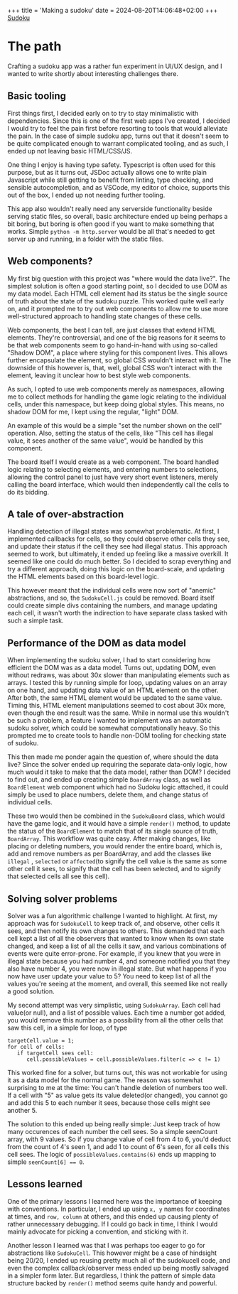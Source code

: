 +++
title = 'Making a sudoku'
date = 2024-08-20T14:06:48+02:00
+++
[Sudoku](/sudoku.html)
# The path

Crafting a sudoku app was a rather fun experiment in UI/UX design, and I wanted to write shortly about interesting challenges there.

## Basic tooling

First things first, I decided early on to try to stay minimalistic with dependencies. Since this is one of the first web apps I've created, I decided I would try to feel the pain first before resorting to tools that would alleviate the pain. In the case of simple sudoku app, turns out that it doesn't seem to be quite complicated enough to warrant complicated tooling, and as such, I ended up not leaving basic HTML/CSS/JS.

One thing I enjoy is having type safety. Typescript is often used for this purpose, but as it turns out, JSDoc actually allows one to write plain Javascript while still getting to benefit from linting, type checking, and sensible autocompletion, and as VSCode, my editor of choice, supports this out of the box, I ended up not needing further tooling.

This app also wouldn't really need any serverside functionality beside serving static files, so overall, basic architecture ended up being perhaps a bit boring, but boring is often good if you want to make something that works. Simple `python -m http.server` would be all that's needed to get server up and running, in a folder with the static files.

## Web components?

My first big question with this project was "where would the data live?". The simplest solution is often a good starting point, so I decided to use DOM as my data model. Each HTML cell element had its status be the single source of truth about the state of the sudoku puzzle. This worked quite well early on, and it prompted me to try out web components to allow me to use more well-structured approach to handling state changes of these cells.

Web components, the best I can tell, are just classes that extend HTML elements. They're controversial, and one of the big reasons for it seems to be that web components seem to go hand-in-hand with using so-called "Shadow DOM", a place where styling for this component lives. This allows further encapsulate the element, so global CSS wouldn't interact with it. The downside of this however is, that, well, global CSS won't interact with the element, leaving it unclear how to best style web components.

As such, I opted to use web components merely as namespaces, allowing me to collect methods for handling the game logic relating to the individual cells, under this namespace, but keep doing global styles. This means, no shadow DOM for me, I kept using the regular, "light" DOM.

An example of this would be a simple "set the number shown on the cell" operation. Also, setting the status of the cells, like "This cell has illegal value, it sees another of the same value", would be handled by this component.

The board itself I would create as a web component. The board handled logic relating to selecting elements, and entering numbers to selections, allowing the control panel to just have very short event listeners, merely calling the board interface, which would then independently call the cells to do its bidding.

## A tale of over-abstraction

Handling detection of illegal states was somewhat problematic. At first, I implemented callbacks for cells, so they could observe other cells they see, and update their status if the cell they see had illegal status. This approach seemed to work, but ultimately, it ended up feeling like a massive overkill. It seemed like one could do much better. So I decided to scrap everything and try a different approach, doing this logic on the board-scale, and updating the HTML elements based on this board-level logic.

This however meant that the individual cells were now sort of "anemic" abstractions, and so, the `SudokuCell.js` could be removed. Board itself could create simple divs containing the numbers, and manage updating each cell, it wasn't worth the indirection to have separate class tasked with such a simple task.

## Performance of the DOM as data model

When implementing the sudoku solver, I had to start considering how efficient the DOM was as a data model. Turns out, updating DOM, even without redraws, was about 30x slower than manipulating elements such as arrays. I tested this by running simple for loop, updating values on an array on one hand, and updating data value of an HTML element on the other. After both, the same HTML element would be updated to the same value. Timing this, HTML element manipulations seemed to cost about 30x more, even though the end result was the same. While in normal use this wouldn't be such a problem, a feature I wanted to implement was an automatic sudoku solver, which could be somewhat computationally heavy. So this prompted me to create tools to handle non-DOM tooling for checking state of sudoku.

This then made me ponder again the question of, where should the data live? Since the solver ended up requiring the separate data-only logic, how much would it take to make that the data model, rather than DOM? I decided to find out, and ended up creating simple `BoardArray` class, as well as `BoardElement` web component which had no Sudoku logic attached, it could simply be used to place numbers, delete them, and change status of individual cells.

These two would then be combined in the `SudokuBoard` class, which would have the game logic, and it would have a simple `render()` method, to update the status of the `BoardElement` to match that of its single source of truth, `BoardArray`. This workflow was quite easy. After making changes, like placing or deleting numbers, you would render the entire board, which is, add and remove numbers as per BoardArray, and add the classes like `illegal` , `selected` or `affected`(to signify the cell value is the same as some other cell it sees, to signify that the cell has been selected, and to signify that selected cells all see this cell).

## Solving solver problems

Solver was a fun algorithmic challenge I wanted to highlight. At first, my approach was for `SudokuCell` to keep track of, and observe, other cells it sees, and then notify its own changes to others. This demanded that each cell kept a list of all the observers that wanted to know when its own state changed, and keep a list of all the cells it saw, and various combinations of events were quite error-prone. For example, if you knew that you were in illegal state because you had number 4, and someone notified you that they also have number 4, you were now in illegal state. But what happens if you now have user update your value to 5? You need to keep list of all the values you're seeing at the moment, and overall, this seemed like not really a good solution.

My second attempt was very simplistic, using `SudokuArray`. Each cell had value(or null), and a list of possible values. Each time a number got added, you would remove this number as a possibility from all the other cells that saw this cell, in a simple for loop, of type

```
targetCell.value = 1;
for cell of cells:
   if targetCell sees cell:
      cell.possibleValues = cell.possibleValues.filter(c => c != 1)
```

This worked fine for a solver, but turns out, this was not workable for using it as a data model for the normal game. The reason was somewhat surprising to me at the time: You can't handle deletion of numbers too well. If a cell with "5" as value gets its value deleted(or changed), you cannot go and add this 5 to each number it sees, because those cells might see another 5.

The solution to this ended up being really simple: Just keep track of how many occurences of each number the cell sees. So a simple seenCount array, with 9 values. So if you change value of cell from 4 to 6, you'd deduct from the count of 4's seen 1, and add 1 to count of 6's seen, for all cells this cell sees. The logic of ```possibleValues.contains(6)``` ends up mapping to simple ```seenCount[6] == 0```.

## Lessons learned

One of the primary lessons I learned here was the importance of keeping with conventions. In particular, I ended up using `x, y` names for coordinates at times, and `row, column` at others, and this ended up causing plenty of rather unnecessary debugging. If I could go back in time, I think I would mainly advocate for picking a convention, and sticking with it.

Another lesson I learned was that I was perhaps too eager to go for abstractions like `SudokuCell`. This however might be a case of hindsight being 20/20, I ended up reusing pretty much all of the sudokucell code, and even the complex callback/observer mess ended up being mostly salvaged in a simpler form later. But regardless, I think the pattern of simple data structure backed by `render()` method seems quite handy and powerful.
